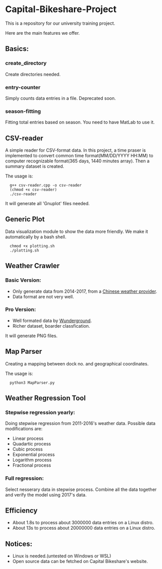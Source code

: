 # Capital-Bikeshare-Project
This is a repository for our university training project.

Here are the main features we offer.

## Basics:
### create_directory
Create directories needed.

### entry-counter
Simply counts data entries in a file. Deprecated soon.

### season-fitting
Fitting total entries based on season. You need to have MatLab to use it.

## CSV-reader
A simple reader for CSV-format data. In this project, a time praser is implemented to convert common time format(MM/DD/YYYY HH:MM) to computer recognizable format(365 days, 1440 minutes array). Then a summary dataset is created.

The usage is:
```shell
  g++ csv-reader.cpp -o csv-reader
  (chmod +x csv-reader)
  ./csv-reader
```
It will generate all 'Gnuplot' files needed.

## Generic Plot
Data visualization module to show the data more friendly. We make it automatically by a bash shell.
```shell
  chmod +x plotting.sh
  ./plotting.sh
```

## Weather Crawler
### Basic Version:
* Only generate data from 2014-2017, from a [Chinese weather provider](http://www.tianqihoubao.com/guoji/3195/).
* Data format are not very well.

### Pro Version:
* Well formated data by [Wunderground](https://www.wunderground.com/history/month/us/dc/washington/KDCA).
* Richer dataset, boarder classfication.

It will generate PNG files.

## Map Parser
Creating a mapping between dock no. and geographical coordinates.

The usage is:
```shell
  python3 MapParser.py
```

## Weather Regression Tool
### Stepwise regression yearly:
Doing stepwise regression from 2011-2016's weather data. Possible data modifications are:
* Linear process
* Quadartic process
* Cubic process
* Exponential process
* Logarithm process
* Fractional process

### Full regression:
Select nesserary data in stepwise process. Combine all the data together and verify the model using 2017's data.

## Efficiency
* About 1.8s to process about 3000000 data entries on a Linux distro.
* About 13s to process about 20000000 data entries on a Linux distro.

## Notices:
* Linux is needed.(untested on Windows or WSL)
* Open source data can be fetched on Capital Bikeshare's website.
